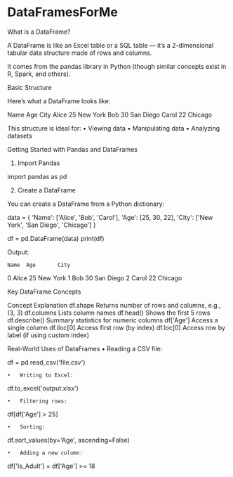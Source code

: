 # DataFramesForMe

What is a DataFrame?

A DataFrame is like an Excel table or a SQL table — it’s a 2-dimensional tabular data structure made of rows and columns.

It comes from the pandas library in Python (though similar concepts exist in R, Spark, and others).


Basic Structure

Here’s what a DataFrame looks like:

Name	Age	City
Alice	25	New York
Bob	30	San Diego
Carol	22	Chicago

This structure is ideal for:
	•	Viewing data
	•	Manipulating data
	•	Analyzing datasets


Getting Started with Pandas and DataFrames

1. Import Pandas

import pandas as pd

2. Create a DataFrame

You can create a DataFrame from a Python dictionary:

data = {
    'Name': ['Alice', 'Bob', 'Carol'],
    'Age': [25, 30, 22],
    'City': ['New York', 'San Diego', 'Chicago']
}

df = pd.DataFrame(data)
print(df)

Output:

    Name  Age       City
0  Alice   25   New York
1    Bob   30  San Diego
2  Carol   22    Chicago

Key DataFrame Concepts

Concept	Explanation
df.shape	Returns number of rows and columns, e.g., (3, 3)
df.columns	Lists column names
df.head()	Shows the first 5 rows
df.describe()	Summary statistics for numeric columns
df['Age']	Access a single column
df.iloc[0]	Access first row (by index)
df.loc[0]	Access row by label (if using custom index)

Real-World Uses of DataFrames
	•	Reading a CSV file:

df = pd.read_csv('file.csv')


	•	Writing to Excel:

df.to_excel('output.xlsx')


	•	Filtering rows:

df[df['Age'] > 25]


	•	Sorting:

df.sort_values(by='Age', ascending=False)


	•	Adding a new column:

df['Is_Adult'] = df['Age'] >= 18
